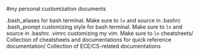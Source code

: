 #my personal customization documents

.bash_aliases
    for bash terminal. Make sure to `ln` and source in .bashrc
.bash_prompt
    customizing style for bash terminal. Make sure to `ln` and source in .bashrc
.vimrc
    customizing my vim. Make sure to `ln`
cheatsheets/
    Collection of cheatsheets and documentations for quick reference
documentation/
    Collection of ECE/CS-related documentations
